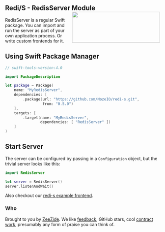 <h2>Redi/S - RedisServer Module
  <img src="http://zeezide.com/img/redi-s-logo-286x100.png"
       align="right" width="286" height="100" />
</h2>

RedisServer is a regular Swift package. You can import and run the server
as part of your own application process.
Or write custom frontends for it.

## Using Swift Package Manager

```swift
// swift-tools-version:4.0

import PackageDescription

let package = Package(
    name: "MyRedisServer",
    dependencies: [
        .package(url: "https://github.com/NozeIO/redi-s.git", 
                 from: "0.5.0")
    ],
    targets: [
        .target(name: "MyRedisServer",
                dependencies: [ "RedisServer" ])
    ]
)
```

## Start Server

The server can be configured by passing in a `Configuration` object,
but the trivial server looks like this:

```swift
import RedisServer

let server = RedisServer()
server.listenAndWait()
```

Also checkout our [redi-s example frontend](../redi-s/README.md).


### Who

Brought to you by
[ZeeZide](http://zeezide.de).
We like
[feedback](https://twitter.com/ar_institute),
GitHub stars,
cool [contract work](http://zeezide.com/en/services/services.html),
presumably any form of praise you can think of.
